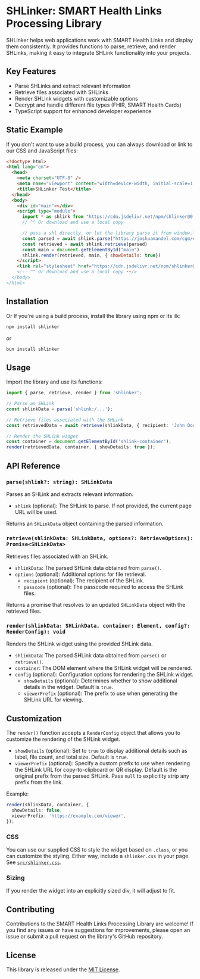 # SHLinker: SMART Health Links Processing Library

SHLinker helps web applications work with SMART Health Links and display them consistently. It provides functions to parse, retrieve, and render SHLinks, making it easy to integrate SHLink functionality into your projects.

## Key Features

- Parse SHLinks and extract relevant information
- Retrieve files associated with SHLinks
- Render SHLink widgets with customizable options
- Decrypt and handle different file types (FHIR, SMART Health Cards)
- TypeScript support for enhanced developer experience

## Static Example

If you don't want to use a build process, you can always download or link to our CSS and JavaScript files:

```html
<!doctype html>
<html lang="en">
  <head>
    <meta charset="UTF-8" />
    <meta name="viewport" content="width=device-width, initial-scale=1.0" />
    <title>SHLinker Test</title>
  </head>
  <body>
    <div id="main"></div>
    <script type="module">
      import * as shlink from "https://cdn.jsdelivr.net/npm/shlinker@0.2.1/dist/shlinker.js";
      // ^^ Or download and use a local copy

      // pass a shl directly, or let the library parse it from window.location
      const parsed = await shlink.parse("https://joshuamandel.com/cgm/#shlink:/eyJ1cmwiOiJodHRwczovL2pvc2h1YW1hbmRlbC5jb20vY2dtL3NobC8xMjBkYXlfYWdwX2J1bmRsZV91bmd1ZXNzYWJsZV9zaGxfaWQwMDAwMDAwIiwiZmxhZyI6IkxVIiwia2V5IjoiYWdwX29ic191bmd1ZXNzYWJsZV9yYW5kb21fa2V5MDAwMDAwMDAwMDAwMCIsImxhYmVsIjoiSm9zaCdzIENHTSBEYXRhIn0");
      const retrieved = await shlink.retrieve(parsed)
      const main = document.getElementById("main")
      shlink.render(retrieved, main, { showDetails: true})
    </script>
    <link rel="stylesheet" href="https://cdn.jsdelivr.net/npm/shlinker@0.2.1/dist/shlinker.css" />
    <!-- ^^ Or download and use a local copy --/>
  </body>
</html>
```


## Installation

Or If you're using a build process, install the library using npm or its ilk:

```bash
npm install shlinker
```

or

```bash
bun install shlinker
```

## Usage

Import the library and use its functions:

```typescript
import { parse, retrieve, render } from 'shlinker';

// Parse an SHLink
const shlinkData = parse('shlink:/...');

// Retrieve files associated with the SHLink
const retrievedData = await retrieve(shlinkData, { recipient: 'John Doe' });

// Render the SHLink widget
const container = document.getElementById('shlink-container');
render(retrievedData, container, { showDetails: true });
```

## API Reference

### `parse(shlink?: string): SHLinkData`

Parses an SHLink and extracts relevant information.

- `shlink` (optional): The SHLink to parse. If not provided, the current page URL will be used.

Returns an `SHLinkData` object containing the parsed information.

### `retrieve(shlinkData: SHLinkData, options?: RetrieveOptions): Promise<SHLinkData>`

Retrieves files associated with an SHLink.

- `shlinkData`: The parsed SHLink data obtained from `parse()`.
- `options` (optional): Additional options for file retrieval.
  - `recipient` (optional): The recipient of the SHLink.
  - `passcode` (optional): The passcode required to access the SHLink files.

Returns a promise that resolves to an updated `SHLinkData` object with the retrieved files.

### `render(shlinkData: SHLinkData, container: Element, config?: RenderConfig): void`

Renders the SHLink widget using the provided SHLink data.

- `shlinkData`: The parsed SHLink data obtained from `parse()` or `retrieve()`.
- `container`: The DOM element where the SHLink widget will be rendered.
- `config` (optional): Configuration options for rendering the SHLink widget.
  - `showDetails` (optional): Determines whether to show additional details in the widget. Default is `true`.
  - `viewerPrefix` (optional): The prefix to use when generating the SHLink URL for viewing.

## Customization

The `render()` function accepts a `RenderConfig` object that allows you to customize the rendering of the SHLink widget.

- `showDetails` (optional): Set to `true` to display additional details such as label, file count, and total size. Default is `true`.
- `viewerPrefix` (optional): Specify a custom prefix to use when rendering the SHLink URL for copy-to-clipboard or QR display. Default is the original prefix from the parsed SHLink. Pass `null` to explicitlty strip any prefix from the link.

Example:

```typescript
render(shlinkData, container, {
  showDetails: false,
  viewerPrefix: 'https://example.com/viewer',
});
```

### CSS

You can use our supplied CSS to style the widget based on `.class`, or
you can customize the styling. Either way, include a `shlinker.css` in your
page.  See [`src/shlinker.css`](./src/shlinker.css).


### Sizing

If you render the widget into an explicitly sized div, it will adjust to fit.

## Contributing

Contributions to the SMART Health Links Processing Library are welcome! If you find any issues or have suggestions for improvements, please open an issue or submit a pull request on the library's GitHub repository.

## License

This library is released under the [MIT License](https://opensource.org/licenses/MIT).
